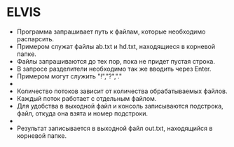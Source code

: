 # ELVIS

* Программа запрашивает путь к файлам, которые необходимо распарсить.
* Примером служат файлы ab.txt и hd.txt, находящиеся в корневой папке.
* Файлы запрашиваются до тех пор, пока не придет пустая строка.
* В запросе разделители необходимо так же вводить через Enter.
* Примером могут служить "!","?","."
* 
* Количество потоков зависит от количества обрабатываемых файлов.
* Каждый поток работает с отдельным файлом.
* Для удобства в выходной файл и консоль записываются подстрока, файл, откуда она взята и номер подстроки.
* 
* Результат записывается в выходной файл out.txt, находящийся в корневой папке.
